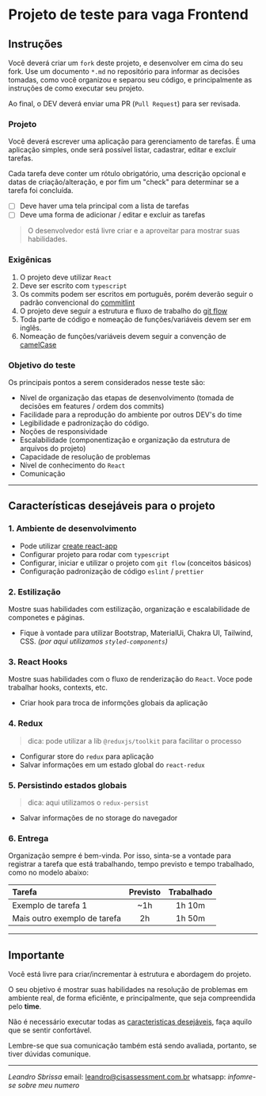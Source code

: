 # Projeto de teste para vaga Frontend

## Instruções

Você deverá criar um `fork` deste projeto, e desenvolver em cima do seu fork. 
Use um documento `*.md` no repositório para informar as decisões tomadas, como você organizou e separou seu código, e principalmente as instruções de como executar seu projeto.

Ao final, o DEV deverá enviar uma PR (`Pull Request`) para ser revisada.

### Projeto

Você deverá escrever uma aplicação para gerenciamento de tarefas. É uma aplicação simples, onde será possível listar, cadastrar, editar e excluir tarefas.

Cada tarefa deve conter um rótulo obrigatório, uma descrição opcional e datas de criação/alteração, e por fim um "check" para determinar se a tarefa foi concluída.

- [ ] Deve haver uma tela principal com a lista de tarefas
- [ ] Deve uma forma de adicionar / editar e excluir as tarefas

> O desenvolvedor está livre criar e a aproveitar para mostrar suas habilidades.

### Exigênicas

1. O projeto deve utilizar `React`
2. Deve ser escrito com `typescript`
3. Os commits podem ser escritos em português, porém deverão seguir o padrão convencional do [commitlint](https://commitlint.js.org/#/)
4. O projeto deve seguir a estrutura e fluxo de trabalho do [git flow](https://www.atlassian.com/br/git/tutorials/comparing-workflows/gitflow-workflow)
5. Toda parte de código e nomeação de funções/variáveis devem ser em inglês.
6. Nomeação de funções/variáveis devem seguir a convenção de [camelCase](https://coodesh.com/blog/dicionario/o-que-e-camelcase/)


### Objetivo do teste

Os principais pontos a serem considerados nesse teste são:

- Nível de organização das etapas de desenvolvimento (tomada de decisões em features / ordem dos commits)
- Facilidade para a reprodução do ambiente por outros DEV's do time
- Legibilidade e padronização do código.
- Noções de responsividade
- Escalabilidade (componentização e organização da estrutura de arquivos do projeto)
- Capacidade de resolução de problemas
- Nível de conhecimento do `React`
- Comunicação

---
## Características desejáveis para o projeto 

### 1. Ambiente de desenvolvimento

- Pode utilizar [create react-app](https://create-react-app.dev/)
- Configurar projeto para rodar com `typescript`
- Configurar, iniciar e utilizar o projeto com `git flow` (conceitos básicos)
- Configuração padronização de código `eslint` / `prettier`


### 2. Estilização
Mostre suas habilidades com estilização, organização e escalabilidade de componetes e páginas.

- Fique à vontade para utilizar Bootstrap, MaterialUi, Chakra UI, Tailwind, CSS. *(por aqui utilizamos `styled-components`)*


### 3. React Hooks
Mostre suas habilidades com o fluxo de renderização do `React`. Voce pode trabalhar hooks, contexts, etc.

- Criar hook para troca de informções globais da aplicação

### 4. Redux
> dica: pode utilizar a lib `@reduxjs/toolkit` para facilitar o processo

- Configurar store do `redux` para aplicação
- Salvar informações em um estado global do `react-redux`

### 5. Persistindo estados globais
> dica: aqui utilizamos o `redux-persist`

- Salvar informações de no storage do navegador

### 6. Entrega
Organização sempre é bem-vinda. Por isso, sinta-se a vontade para registrar a tarefa que está trabalhando, tempo previsto e tempo trabalhado, como no modelo abaixo:

|Tarefa|Previsto|Trabalhado|
|:--|:--:|:--:|
|Exemplo de tarefa 1| ~1h | 1h 10m |
|Mais outro exemplo de tarefa| 2h | 1h 50m |

---

## Importante

Você está livre para criar/incrementar à estrutura e abordagem do projeto.

O seu objetivo é mostrar suas habilidades na resolução de problemas em ambiente real, de forma eficiênte, e principalmente, que seja compreendida pelo **time**.

Não é necessário executar todas as [caracteristicas desejáveis](#características-desejáveis-para-o-projeto), faça aquilo que se sentir confortável.

Lembre-se que sua comunicação também está sendo avaliada, portanto, se tiver dúvidas comunique.

---
*Leandro Sbrissa*
email: leandro@cisassessment.com.br
whatsapp: *infomre-se sobre meu numero*



